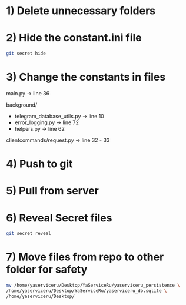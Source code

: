 # 1) Delete unnecessary folders


# 2) Hide the constant.ini file
```bash
git secret hide
```

# 3) Change the constants in files
main.py -> line 36

background/
* telegram_database_utils.py -> line 10
* error_logging.py -> line 72
* helpers.py -> line 62

clientcommands/request.py -> line 32 - 33

# 4) Push to git

# 5) Pull from server

# 6) Reveal Secret files

```bash
git secret reveal
```

# 7) Move files from repo to other folder for safety

```bash
mv /home/yaserviceru/Desktop/YaServiceRu/yaserviceru_persistence \
/home/yaserviceru/Desktop/YaServiceRu/yaserviceru_db.sqlite \
/home/yaserviceru/Desktop/
```